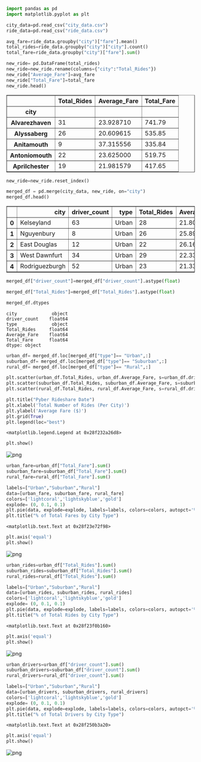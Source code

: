 

```python
import pandas as pd
import matplotlib.pyplot as plt
```


```python
city_data=pd.read_csv("city_data.csv")
ride_data=pd.read_csv("ride_data.csv")
```


```python
avg_fare=ride_data.groupby("city")["fare"].mean()
total_rides=ride_data.groupby("city")["city"].count()
total_fare=ride_data.groupby("city")["fare"].sum()
```


```python
new_ride= pd.DataFrame(total_rides)
new_ride=new_ride.rename(columns={"city":"Total_Rides"})
new_ride["Average_Fare"]=avg_fare
new_ride["Total_Fare"]=total_fare
new_ride.head()
```




<div>
<style>
    .dataframe thead tr:only-child th {
        text-align: right;
    }

    .dataframe thead th {
        text-align: left;
    }

    .dataframe tbody tr th {
        vertical-align: top;
    }
</style>
<table border="1" class="dataframe">
  <thead>
    <tr style="text-align: right;">
      <th></th>
      <th>Total_Rides</th>
      <th>Average_Fare</th>
      <th>Total_Fare</th>
    </tr>
    <tr>
      <th>city</th>
      <th></th>
      <th></th>
      <th></th>
    </tr>
  </thead>
  <tbody>
    <tr>
      <th>Alvarezhaven</th>
      <td>31</td>
      <td>23.928710</td>
      <td>741.79</td>
    </tr>
    <tr>
      <th>Alyssaberg</th>
      <td>26</td>
      <td>20.609615</td>
      <td>535.85</td>
    </tr>
    <tr>
      <th>Anitamouth</th>
      <td>9</td>
      <td>37.315556</td>
      <td>335.84</td>
    </tr>
    <tr>
      <th>Antoniomouth</th>
      <td>22</td>
      <td>23.625000</td>
      <td>519.75</td>
    </tr>
    <tr>
      <th>Aprilchester</th>
      <td>19</td>
      <td>21.981579</td>
      <td>417.65</td>
    </tr>
  </tbody>
</table>
</div>




```python
new_ride=new_ride.reset_index()
```


```python
merged_df = pd.merge(city_data, new_ride, on="city")
merged_df.head()
```




<div>
<style>
    .dataframe thead tr:only-child th {
        text-align: right;
    }

    .dataframe thead th {
        text-align: left;
    }

    .dataframe tbody tr th {
        vertical-align: top;
    }
</style>
<table border="1" class="dataframe">
  <thead>
    <tr style="text-align: right;">
      <th></th>
      <th>city</th>
      <th>driver_count</th>
      <th>type</th>
      <th>Total_Rides</th>
      <th>Average_Fare</th>
      <th>Total_Fare</th>
    </tr>
  </thead>
  <tbody>
    <tr>
      <th>0</th>
      <td>Kelseyland</td>
      <td>63</td>
      <td>Urban</td>
      <td>28</td>
      <td>21.806429</td>
      <td>610.58</td>
    </tr>
    <tr>
      <th>1</th>
      <td>Nguyenbury</td>
      <td>8</td>
      <td>Urban</td>
      <td>26</td>
      <td>25.899615</td>
      <td>673.39</td>
    </tr>
    <tr>
      <th>2</th>
      <td>East Douglas</td>
      <td>12</td>
      <td>Urban</td>
      <td>22</td>
      <td>26.169091</td>
      <td>575.72</td>
    </tr>
    <tr>
      <th>3</th>
      <td>West Dawnfurt</td>
      <td>34</td>
      <td>Urban</td>
      <td>29</td>
      <td>22.330345</td>
      <td>647.58</td>
    </tr>
    <tr>
      <th>4</th>
      <td>Rodriguezburgh</td>
      <td>52</td>
      <td>Urban</td>
      <td>23</td>
      <td>21.332609</td>
      <td>490.65</td>
    </tr>
  </tbody>
</table>
</div>




```python
merged_df["driver_count"]=merged_df["driver_count"].astype(float)

merged_df["Total_Rides"]=merged_df["Total_Rides"].astype(float)
```


```python
merged_df.dtypes
```




    city             object
    driver_count    float64
    type             object
    Total_Rides     float64
    Average_Fare    float64
    Total_Fare      float64
    dtype: object




```python
urban_df= merged_df.loc[merged_df["type"]== "Urban",:]
suburban_df= merged_df.loc[merged_df["type"]== "Suburban",:]
rural_df= merged_df.loc[merged_df["type"]== "Rural",:]
```


```python
plt.scatter(urban_df.Total_Rides, urban_df.Average_Fare, s=urban_df.driver_count, marker="o", facecolors="lightcoral", edgecolors="black", label="Urban")
plt.scatter(suburban_df.Total_Rides, suburban_df.Average_Fare, s=suburban_df.driver_count, marker="o", facecolors="lightskyblue", edgecolors="black", label="Suburban")
plt.scatter(rural_df.Total_Rides, rural_df.Average_Fare, s=rural_df.driver_count, marker="o", facecolors="gold", edgecolors="black", label="Rural")

plt.title("Pyber Rideshare Date")
plt.xlabel('Total Number of Rides (Per City)')
plt.ylabel('Average Fare ($)')
plt.grid(True)
plt.legend(loc="best")
```




    <matplotlib.legend.Legend at 0x28f232a26d8>




```python
plt.show()
```


![png](output_10_0.png)



```python
urban_fare=urban_df["Total_Fare"].sum()
suburban_fare=suburban_df["Total_Fare"].sum()
rural_fare=rural_df["Total_Fare"].sum()
```


```python
labels=["Urban","Suburban","Rural"]
data=[urban_fare, suburban_fare, rural_fare]
colors=['lightcoral','lightskyblue','gold']
explode= (0, 0.1, 0.1)
plt.pie(data, explode=explode, labels=labels, colors=colors, autopct='%1.1f%%', shadow=True, startangle=220 )
plt.title("% of Total Fares by City Type")
```




    <matplotlib.text.Text at 0x28f23e72f98>




```python
plt.axis('equal')
plt.show()
```


![png](output_13_0.png)



```python
urban_rides=urban_df["Total_Rides"].sum()
suburban_rides=suburban_df["Total_Rides"].sum()
rural_rides=rural_df["Total_Rides"].sum()
```


```python
labels=["Urban","Suburban","Rural"]
data=[urban_rides, suburban_rides, rural_rides]
colors=['lightcoral','lightskyblue','gold']
explode= (0, 0.1, 0.1)
plt.pie(data, explode=explode, labels=labels, colors=colors, autopct='%1.1f%%', shadow=True, startangle=220 )
plt.title("% of Total Rides by City Type")
```




    <matplotlib.text.Text at 0x28f23f0b160>




```python
plt.axis('equal')
plt.show()
```


![png](output_16_0.png)



```python
urban_drivers=urban_df["driver_count"].sum()
suburban_drivers=suburban_df["driver_count"].sum()
rural_drivers=rural_df["driver_count"].sum()
```


```python
labels=["Urban","Suburban","Rural"]
data=[urban_drivers, suburban_drivers, rural_drivers]
colors=['lightcoral','lightskyblue','gold']
explode= (0, 0.1, 0.1)
plt.pie(data, explode=explode, labels=labels, colors=colors, autopct='%1.1f%%', shadow=True, startangle=220 )
plt.title("% of Total Drivers by City Type")
```




    <matplotlib.text.Text at 0x28f250b3a20>




```python
plt.axis('equal')
plt.show()
```


![png](output_19_0.png)

